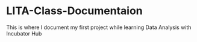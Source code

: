 # LITA-Class-Documentaion
This is where I document my first project while learning Data Analysis with Incubator Hub
